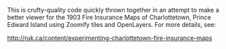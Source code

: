 This is crufty-quality code quickly thrown together in an attempt to make
a better viewer for the 1903 Fire Insurance Maps of Charlottetown, Prince
Edward Island using Zoomify tiles and OpenLayers.  For more details, see:

http://ruk.ca/content/experimenting-charlottetown-fire-insurance-maps